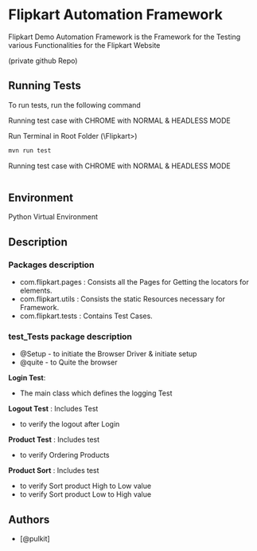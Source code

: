 
# Flipkart Automation Framework 

Flipkart Demo Automation Framework is the 
Framework for the Testing various 
Functionalities for the Flipkart Website  

(private github Repo)

## Running Tests

To run tests, run the following command

Running test case with CHROME with NORMAL & HEADLESS MODE 


Run Terminal in Root Folder
(\Flipkart>)
```bash
mvn run test
```

Running test case with CHROME with NORMAL & HEADLESS MODE 

```bash

```


## Environment 

Python Virtual Environment 

## Description


 
### Packages description

 - com.flipkart.pages : Consists all the Pages for  Getting the locators for elements.
 - com.flipkart.utils : Consists the static Resources necessary for Framework.
 - com.flipkart.tests : Contains Test Cases.
 


### test_Tests  package  description

- @Setup - to initiate the Browser Driver & initiate setup 
- @quite - to Quite the browser

**Login Test**:
- The main class which defines the logging Test

**Logout Test** : Includes Test
- to verify the logout after Login  
  
 **Product Test** : Includes test
- to verify Ordering Products 
 
**Product Sort** : Includes test
- to verify Sort product High to Low value
- to verify Sort product Low to High value

## Authors

- [@pulkit]

